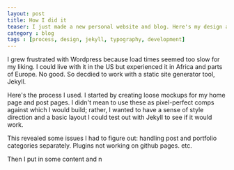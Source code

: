 ```yaml
---
layout: post
title: How I did it
teaser: I just made a new personal website and blog. Here's my design and development process. Here's the process I used. I started by creating loose mockups for my home page and post pages. I didn't mean to use these as pixel-perfect comps against which I would build; rather, I wanted to have a sense of style direction and a basic layout I could test out with Jekyll to see if it would work. 
category : blog
tags : [process, design, jekyll, typography, development]
---
```


I grew frustrated with Wordpress because load times seemed too slow for my liking. I could live with it in the US but experienced it in Africa and parts of Europe. No good. So decdied to work with a static site generator tool, Jekyll.

Here's the process I used. I started by creating loose mockups for my home page and post pages. I didn't mean to use these as pixel-perfect comps against which I would build; rather, I wanted to have a sense of style direction and a basic layout I could test out with Jekyll to see if it would work. 

This revealed some issues I had to figure out: handling post and portfolio categories separately. 
Plugins not working on github pages. 
etc.

Then I put in some content and n